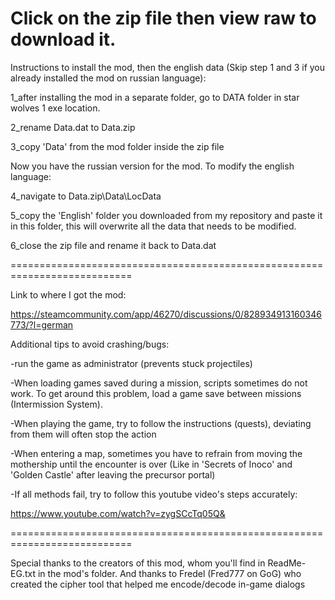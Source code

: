 Click on the zip file then view raw to download it.
===========================================================================
Instructions to install the mod, then the english data (Skip step 1 and 3 if you already installed the mod on russian language):

1_after installing the mod in a separate folder, go to DATA folder in star wolves 1 exe location.

2_rename Data.dat to Data.zip

3_copy 'Data' from the mod folder inside the zip file

Now you have the russian version for the mod. To modify the english language:

4_navigate to Data.zip\Data\LocData

5_copy the 'English' folder you downloaded from my repository and paste it in this folder, this will overwrite all the data that needs to be modified.

6_close the zip file and rename it back to Data.dat

===========================================================================

Link to where I got the mod:

https://steamcommunity.com/app/46270/discussions/0/828934913160346773/?l=german

Additional tips to avoid crashing/bugs:

-run the game as administrator (prevents stuck projectiles)

-When loading games saved during a mission, scripts sometimes do not work. To get around this problem, load a game save between missions (Intermission System).

-When playing the game, try to follow the instructions (quests), deviating from them will often stop the action

-When entering a map, sometimes you have to refrain from moving the mothership until the encounter is over (Like in 'Secrets of Inoco' and 'Golden Castle' after leaving the precursor portal)

-If all methods fail, try to follow this youtube video's steps accurately:

https://www.youtube.com/watch?v=zygSCcTq05Q&

===========================================================================

Special thanks to the creators of this mod, whom you'll find in ReadMe-EG.txt in the mod's folder. And thanks to Fredel (Fred777 on GoG) who created the cipher tool that helped me encode/decode in-game dialogs
